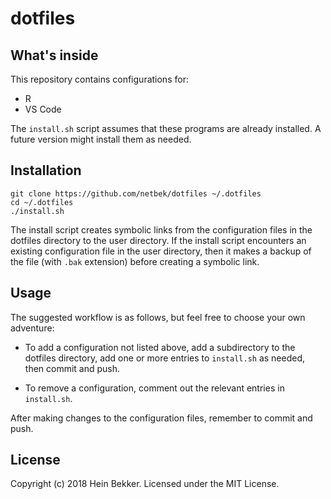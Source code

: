 # dotfiles

## What's inside

This repository contains configurations for:

* R
* VS Code

The `install.sh` script assumes that these programs are already installed. A future version might
install them as needed.

## Installation

```shell
git clone https://github.com/netbek/dotfiles ~/.dotfiles
cd ~/.dotfiles
./install.sh
```

The install script creates symbolic links from the configuration files in the dotfiles directory
to the user directory. If the install script encounters an existing configuration file in the user
directory, then it makes a backup of the file (with `.bak` extension) before creating a symbolic
link.

## Usage

The suggested workflow is as follows, but feel free to choose your own adventure:

* To add a configuration not listed above, add a subdirectory to the dotfiles directory, add
  one or more entries to `install.sh` as needed, then commit and push.

* To remove a configuration, comment out the relevant entries in `install.sh`.

After making changes to the configuration files, remember to commit and push.

## License

Copyright (c) 2018 Hein Bekker. Licensed under the MIT License.
